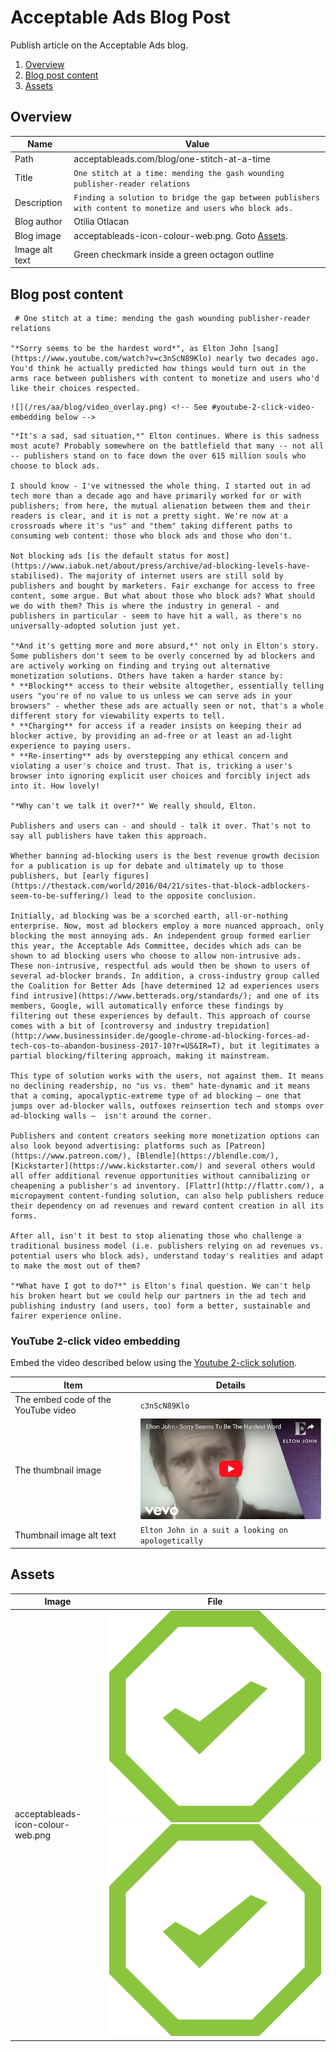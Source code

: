 # Acceptable Ads Blog Post

Publish article on the Acceptable Ads blog.

1. [Overview](#header-overview)
1. [Blog post content](#header-blog-post-content)
1. [Assets](#header-assets)

## Overview

| Name | Value |
| --- | --- |
| Path | acceptableads.com/blog/one-stitch-at-a-time |
| Title | `One stitch at a time: mending the gash wounding publisher-reader relations` |
| Description | `Finding a solution to bridge the gap between publishers with content to monetize and users who block ads. ` |
| Blog author | Otilia Otlacan |
| Blog image | acceptableads-icon-colour-web.png. Goto [Assets](#assets). |
| Image alt text | Green checkmark inside a green octagon outline |

## Blog post content

```
 # One stitch at a time: mending the gash wounding publisher-reader relations

"*Sorry seems to be the hardest word*", as Elton John [sang](https://www.youtube.com/watch?v=c3nScN89Klo) nearly two decades ago. You'd think he actually predicted how things would turn out in the arms race between publishers with content to monetize and users who'd like their choices respected.
```

```
![](/res/aa/blog/video_overlay.png) <!-- See #youtube-2-click-video-embedding below -->
```

```
"*It's a sad, sad situation,*" Elton continues. Where is this sadness most acute? Probably somewhere on the battlefield that many -- not all -- publishers stand on to face down the over 615 million souls who choose to block ads. 

I should know - I've witnessed the whole thing. I started out in ad tech more than a decade ago and have primarily worked for or with publishers; from here, the mutual alienation between them and their readers is clear, and it is not a pretty sight. We're now at a crossroads where it's "us" and "them" taking different paths to consuming web content: those who block ads and those who don't.

Not blocking ads [is the default status for most](https://www.iabuk.net/about/press/archive/ad-blocking-levels-have-stabilised). The majority of internet users are still sold by publishers and bought by marketers. Fair exchange for access to free content, some argue. But what about those who block ads? What should we do with them? This is where the industry in general - and publishers in particular - seem to have hit a wall, as there's no universally-adopted solution just yet.

"*And it's getting more and more absurd,*" not only in Elton's story. Some publishers don't seem to be overly concerned by ad blockers and are actively working on finding and trying out alternative monetization solutions. Others have taken a harder stance by:
* **Blocking** access to their website altogether, essentially telling users "you're of no value to us unless we can serve ads in your browsers" - whether these ads are actually seen or not, that's a whole different story for viewability experts to tell.
* **Charging** for access if a reader insists on keeping their ad blocker active, by providing an ad-free or at least an ad-light experience to paying users.
* **Re-inserting** ads by overstepping any ethical concern and violating a user's choice and trust. That is, tricking a user's browser into ignoring explicit user choices and forcibly inject ads into it. How lovely!

"*Why can't we talk it over?*" We really should, Elton.

Publishers and users can - and should - talk it over. That's not to say all publishers have taken this approach.

Whether banning ad-blocking users is the best revenue growth decision for a publication is up for debate and ultimately up to those publishers, but [early figures](https://thestack.com/world/2016/04/21/sites-that-block-adblockers-seem-to-be-suffering/) lead to the opposite conclusion.

Initially, ad blocking was be a scorched earth, all-or-nothing enterprise. Now, most ad blockers employ a more nuanced approach, only blocking the most annoying ads. An independent group formed earlier this year, the Acceptable Ads Committee, decides which ads can be shown to ad blocking users who choose to allow non-intrusive ads. These non-intrusive, respectful ads would then be shown to users of several ad-blocker brands. In addition, a cross-industry group called the Coalition for Better Ads [have determined 12 ad experiences users find intrusive](https://www.betterads.org/standards/); and one of its members, Google, will automatically enforce these findings by filtering out these experiences by default. This approach of course comes with a bit of [controversy and industry trepidation](http://www.businessinsider.de/google-chrome-ad-blocking-forces-ad-tech-cos-to-abandon-business-2017-10?r=US&IR=T), but it legitimates a partial blocking/filtering approach, making it mainstream.

This type of solution works with the users, not against them. It means no declining readership, no "us vs. them" hate-dynamic and it means that a coming, apocalyptic-extreme type of ad blocking – one that jumps over ad-blocker walls, outfoxes reinsertion tech and stomps over ad-blocking walls –  isn't around the corner.

Publishers and content creators seeking more monetization options can also look beyond advertising: platforms such as [Patreon](https://www.patreon.com/), [Blendle](https://blendle.com/), [Kickstarter](https://www.kickstarter.com/) and several others would all offer additional revenue opportunities without cannibalizing or cheapening a publisher's ad inventory. [Flattr](http://flattr.com/), a micropayment content-funding solution, can also help publishers reduce their dependency on ad revenues and reward content creation in all its forms.

After all, isn't it best to stop alienating those who challenge a traditional business model (i.e. publishers relying on ad revenues vs. potential users who block ads), understand today's realities and adapt to make the most out of them?

"*What have I got to do?*" is Elton's final question. We can't help his broken heart but we could help our partners in the ad tech and publishing industry (and users, too) form a better, sustainable and fairer experience online.
```

### YouTube 2-click video embedding

Embed the video described below using the [Youtube 2-click solution](spec/adblockplus.org/youtube-2-click-solution.md).


| Item | Details |
| --- | --- |
| The embed code of the YouTube video | `c3nScN89Klo` |
| The thumbnail image | ![](/res/aa/blog/video_overlay.png) |
| Thumbnail image alt text | `Elton John in a suit a looking on apologetically` |

## Assets

| Image | File |
| --- | --- | 
| acceptableads-icon-colour-web.png | ![](/res/aa/blog/acceptableads-icon-colour-web.png) ![](/res/aa/blog/acceptableads-icon-colour-web@2x.png) |
 

